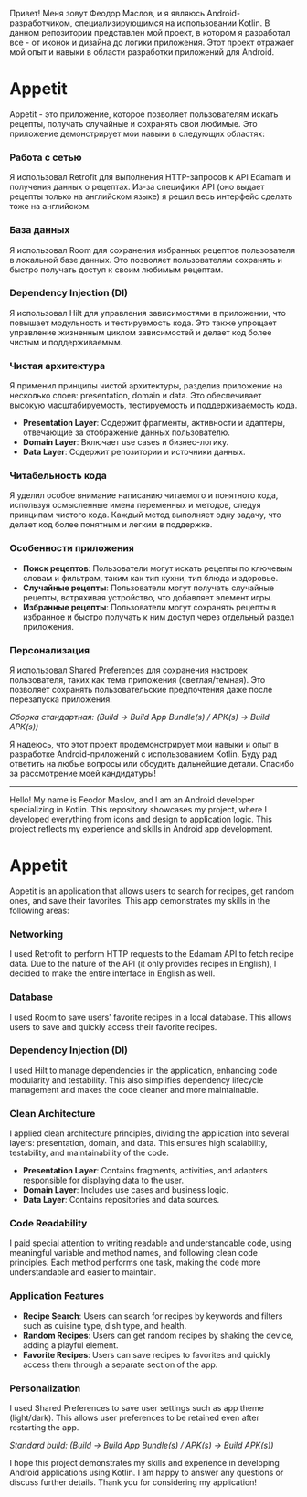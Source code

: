 Привет! Меня зовут Феодор Маслов, и я являюсь Android-разработчиком, специализирующимся на использовании Kotlin. В данном репозитории представлен мой проект, в котором я разработал все - от иконок и дизайна до логики приложения. Этот проект отражает мой опыт и навыки в области разработки приложений для Android.

# Appetit

Appetit - это приложение, которое позволяет пользователям искать рецепты, получать случайные и сохранять свои любимые. Это приложение демонстрирует мои навыки в следующих областях:

### Работа с сетью
Я использовал Retrofit для выполнения HTTP-запросов к API Edamam и получения данных о рецептах. Из-за специфики API (оно выдает рецепты только на английском языке) я решил весь интерфейс сделать тоже на английском. 

### База данных
Я использовал Room для сохранения избранных рецептов пользователя в локальной базе данных. Это позволяет пользователям сохранять и быстро получать доступ к своим любимым рецептам.

### Dependency Injection (DI)
Я использовал Hilt для управления зависимостями в приложении, что повышает модульность и тестируемость кода. Это также упрощает управление жизненным циклом зависимостей и делает код более чистым и поддерживаемым.

### Чистая архитектура
Я применил принципы чистой архитектуры, разделив приложение на несколько слоев: presentation, domain и data. Это обеспечивает высокую масштабируемость, тестируемость и поддерживаемость кода. 
- **Presentation Layer**: Содержит фрагменты, активности и адаптеры, отвечающие за отображение данных пользователю.
- **Domain Layer**: Включает use cases и бизнес-логику.
- **Data Layer**: Содержит репозитории и источники данных.

### Читабельность кода
Я уделил особое внимание написанию читаемого и понятного кода, используя осмысленные имена переменных и методов, следуя принципам чистого кода. Каждый метод выполняет одну задачу, что делает код более понятным и легким в поддержке.

### Особенности приложения
- **Поиск рецептов**: Пользователи могут искать рецепты по ключевым словам и фильтрам, таким как тип кухни, тип блюда и здоровье.
- **Случайные рецепты**: Пользователи могут получать случайные рецепты, встряхивая устройство, что добавляет элемент игры.
- **Избранные рецепты**: Пользователи могут сохранять рецепты в избранное и быстро получать к ним доступ через отдельный раздел приложения.

### Персонализация
Я использовал Shared Preferences для сохранения настроек пользователя, таких как тема приложения (светлая/темная). Это позволяет сохранять пользовательские предпочтения даже после перезапуска приложения.

*Сборка стандартная: (Build -> Build App Bundle(s) / APK(s) -> Build APK(s))*

Я надеюсь, что этот проект продемонстрирует мои навыки и опыт в разработке Android-приложений с использованием Kotlin. Буду рад ответить на любые вопросы или обсудить дальнейшие детали. Спасибо за рассмотрение моей кандидатуры!

*************************

Hello! My name is Feodor Maslov, and I am an Android developer specializing in Kotlin. This repository showcases my project, where I developed everything from icons and design to application logic. This project reflects my experience and skills in Android app development.

# Appetit

Appetit is an application that allows users to search for recipes, get random ones, and save their favorites. This app demonstrates my skills in the following areas:

### Networking
I used Retrofit to perform HTTP requests to the Edamam API to fetch recipe data. Due to the nature of the API (it only provides recipes in English), I decided to make the entire interface in English as well.

### Database
I used Room to save users' favorite recipes in a local database. This allows users to save and quickly access their favorite recipes.

### Dependency Injection (DI)
I used Hilt to manage dependencies in the application, enhancing code modularity and testability. This also simplifies dependency lifecycle management and makes the code cleaner and more maintainable.

### Clean Architecture
I applied clean architecture principles, dividing the application into several layers: presentation, domain, and data. This ensures high scalability, testability, and maintainability of the code.
- **Presentation Layer**: Contains fragments, activities, and adapters responsible for displaying data to the user.
- **Domain Layer**: Includes use cases and business logic.
- **Data Layer**: Contains repositories and data sources.

### Code Readability
I paid special attention to writing readable and understandable code, using meaningful variable and method names, and following clean code principles. Each method performs one task, making the code more understandable and easier to maintain.

### Application Features
- **Recipe Search**: Users can search for recipes by keywords and filters such as cuisine type, dish type, and health.
- **Random Recipes**: Users can get random recipes by shaking the device, adding a playful element.
- **Favorite Recipes**: Users can save recipes to favorites and quickly access them through a separate section of the app.

### Personalization
I used Shared Preferences to save user settings such as app theme (light/dark). This allows user preferences to be retained even after restarting the app.

*Standard build: (Build -> Build App Bundle(s) / APK(s) -> Build APK(s))*

I hope this project demonstrates my skills and experience in developing Android applications using Kotlin. I am happy to answer any questions or discuss further details. Thank you for considering my application!
